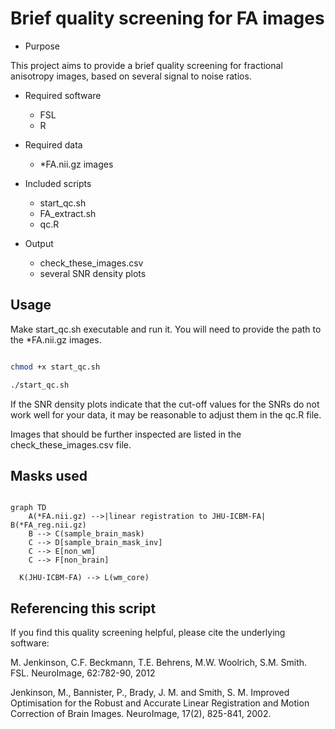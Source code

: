 # Brief quality screening for FA images

* Purpose

This project aims to provide a brief quality screening for fractional anisotropy images, based on several signal to noise ratios. 

* Required software
	- FSL
	- R

* Required data
 	- *FA.nii.gz images

* Included scripts
	- start_qc.sh
	- FA_extract.sh
	- qc.R

* Output
	- check_these_images.csv 
	- several SNR density plots

## Usage

Make start_qc.sh executable and run it. You will need to provide the path to the *FA.nii.gz images.

```bash

chmod +x start_qc.sh

./start_qc.sh

```

If the SNR density plots indicate that the cut-off values for the SNRs do not work well for your data, it may be reasonable to adjust them in the qc.R file. 

Images that should be further inspected are listed in the check_these_images.csv file.

## Masks used
 
```mermaid

graph TD
    A(*FA.nii.gz) -->|linear registration to JHU-ICBM-FA| B(*FA_reg.nii.gz)
    B --> C(sample_brain_mask)
    C --> D[sample_brain_mask_inv]
    C --> E[non_wm]
    C --> F[non_brain]
    
  K(JHU-ICBM-FA) --> L(wm_core)

```

## Referencing this script

If you find this quality screening helpful, please cite the underlying software:

M. Jenkinson, C.F. Beckmann, T.E. Behrens, M.W. Woolrich, S.M. Smith. FSL. NeuroImage, 62:782-90, 2012 

Jenkinson, M., Bannister, P., Brady, J. M. and Smith, S. M. Improved Optimisation for the Robust and Accurate Linear Registration and Motion Correction of Brain Images. NeuroImage, 17(2), 825-841, 2002. 
